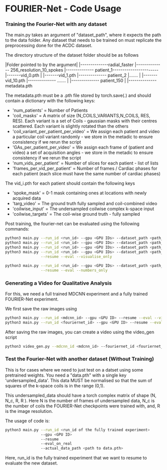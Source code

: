 # FOURIER-Net - Code Usage



### Training the Fourier-Net with any dataset

The main.py takes an argument of "dataset_path", where it expects the path to  the data folder. Any dataset that needs to be trained on must replicate the preprocessing done for the ACDC dataset. 

The directory structure of the dataset folder should be as follows

|Folder pointed to by the argument|
					|--------------radial_faster
								     |-------------- 256_resolution_10_spokes
														|-------------- patient_1-----------------------|-------vid_0.pth
														|							        |-------vid_1.pth
														|-------------- patient_2			     |.......
														|								|-------vid_10.pth
														|-------------- .......
														|
														|-------------- patient_150
														|
														|-------------- metadata.pth



The metadata.pth must be a .pth file stored by torch.save(.) and should contain a dictionary with the following keys:

- 'num_patients' = Number of Patients
- 'coil_masks' = A matrix of size (N_COILS_VARIANTS,N_COILS, RES, RES). Each variant is a set of Coils - gaussian masks with their centres scattered. Each variant is slightly rotated than the others
- 'coil_variant_per_patient_per_video' = We assign each patient and video a particular coil variant randomly - we store in the metadic to ensure consistency if we rerun the script
- 'GAs_per_patient_per_video' = We assign each frame of (patient and video) a set of acquisition angles - we store in the metadic to ensure consistency if we rerun the script
- 'num_vids_per_patient' = Number of slices for each patient - list of lists
- 'frames_per_vid_per_patient' = Number of frames / Cardiac phases for each patient (each slice must have the same number of cardiac phases)

The vid_i.pth for each patient should contain the following keys

- 'spoke_mask' = 0-1 mask containing ones at locations with newly acquired data
- 'targ_video' = The ground truth fully sampled and coil-combined video 
- 'coilwise_input' = The undersampled coilwise complex k-space input
- 'coilwise_targets' = The coil-wise ground truth - fully sampled



Post training, the fourier-net can be evaluated using the following commands:

``````bash
python3 main.py --run_id <run_id> --gpu <GPU IDs> --dataset_path <path_to_data>							# Start Training
python3 main.py --run_id <run_id> --gpu <GPU IDs> --dataset_path <path_to_data> --resume				# Resume Training
python3 main.py --run_id <run_id> --gpu <GPU IDs> --dataset_path <path_to_data> --resume --eval			# Evaluate Training - 																												Save predicted frames 																											  Print L1/L2/SSIM
python3 main.py --run_id <run_id> --gpu <GPU IDs> --dataset_path <path_to_data> \
				--resume --eval --visualise_only														# Save predicted frames

python3 main.py --run_id <run_id> --gpu <GPU IDs> --dataset_path <path_to_data> \
				--resume --eval --numbers_only															# Print L1/L2/SSIM
``````



### Generating a Video for Qualitative Analysis

For this, we need a full trained MDCNN experiment and a fully trained FOURIER-Net experiment.

We first save the raw images using 

``````bash
python3 main.py --run_id <mdcnn_id> --gpu <GPU ID> --resume --eval --visualise_only --raw_visual_only
python3 main.py --run_id <fouriernet_id> --gpu <GPU ID> --resume --eval --visualise_only --raw_visual_only
``````

After saving the raw images, you can create a video using the video_gen script

``````bash
python3 video_gen.py --mdcnn_id <mdcnn_id> --fouriernet_id <fouriernet_id>
``````



### Test the Fourier-Net with another dataset (Without Training)

This is for cases where we need to just test on a datset using some pretrained weights. You need a "data.pth" with a single key 'undersampled_data'. This data MUST be normalised so that the sum of squares of the k-space coils is in the range (0,1). 

This undersampled_data should have a torch complex matrix of shape (N, N_c, R, R ). Here N is the number of frames of undersampled data, N_c is the number of coils the FOURIER-Net checkpoints were trained with, and, R is the image resolution.

The usage of code is:

``````bash
python3 main.py --run_id <run_id of the fully trained experiment> 
				--gpu <GPU ID> 
				--resume 
				--eval_on_real 
				--actual_data_path <path to data.pth>
``````



Here, run_id is the fully trained experiment that we want to resume to evaluate the new dataset. 